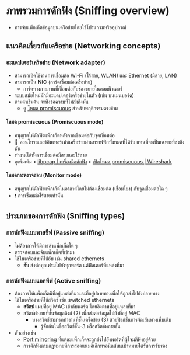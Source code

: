 
# ภาพรวมการดักฟัง (Sniffing overview)

- การจับแพ็กเก็ตข้อมูลบนเครือข่ายโดยใช้โปรแกรมหรืออุปกรณ์

## แนวคิดเกี่ยวกับเครือข่าย (Networking concepts)

### อะแดปเตอร์เครือข่าย (Network adapter)

- สามารถเปิดใช้งานการเชื่อมต่อ Wi-Fi (ไร้สาย, WLAN) และ Ethernet (มีสาย, LAN)
- สามารถเป็น **NIC** (การ์ดเชื่อมต่อเครือข่าย)
  - การ์ดทางกายภาพที่เชื่อมต่อกับช่องขยายในคอมพิวเตอร์
- ระบบสมัยใหม่มักมีอะแดปเตอร์เครือข่ายในตัว (เช่น บนเมนบอร์ด)
- ตามค่าเริ่มต้น จะทิ้งข้อความที่ไม่ส่งถึงมัน
  - ดู [โหมด promiscuous](#promiscuous-mode) สำหรับพฤติกรรมตรงข้าม

#### โหมด promiscuous (Promiscuous mode)

- อนุญาตให้ดักฟังแพ็กเก็ตหลังจากเชื่อมต่อกับจุดเชื่อมต่อ
- 📝 คอนโทรลเลอร์อินเทอร์เฟซเครือข่ายผ่านทราฟฟิกทั้งหมดที่ได้รับ แทนที่จะเป็นเฉพาะที่ส่งถึงมัน
- ทำงานได้ทั้งการเชื่อมต่อมีสายและไร้สาย
- ดูเพิ่มเติม • [libpcap | เครื่องมือดักฟัง](./sniffing-tools.md#libpcap) • [เปิดโหมด promiscuous | Wireshark](./sniffing-tools.md#turning-on-promiscuous-mode)

#### โหมดการตรวจสอบ (Monitor mode)

- อนุญาตให้ดักฟังแพ็กเก็ตในอากาศโดยไม่ต้องเชื่อมต่อ (เชื่อมโยง) กับจุดเชื่อมต่อใด ๆ
- ❗ การเชื่อมต่อไร้สายเท่านั้น

## ประเภทของการดักฟัง (Sniffing types)

### การดักฟังแบบพาสซีฟ (Passive sniffing)

- ไม่ต้องการให้มีการส่งแพ็กเก็ตใด ๆ
- ตรวจสอบและจับแพ็กเก็ตที่เข้ามา
- ใช้ในเครือข่ายที่ใช้ฮับ เช่น shared ethernets
  - **ฮับ** ส่งต่อทุกเฟรมไปยังทุกพอร์ต แต่ฟิลเตอร์ที่แหล่งที่มา

### การดักฟังแบบแอคทีฟ (Active sniffing)

- ต้องการให้แพ็กเก็ตมีที่อยู่แหล่งที่มาและที่อยู่ปลายทางเพื่อให้ถูกส่งไปยังปลายทาง
- ใช้ในเครือข่ายที่ใช้สวิตช์ เช่น switched ethernets
  - **สวิตช์** แมปที่อยู่ MAC เข้ากับพอร์ต โดยอิงตามที่อยู่แหล่งที่มา
  - สวิตช์ทำงานที่ชั้นข้อมูลลิงก์ (2) เพื่อส่งต่อข้อมูลไปยังที่อยู่ MAC
    - บางสวิตช์สามารถทำงานที่ชั้นเครือข่าย (3) ด้วยฟังก์ชันการจัดเส้นทางเพิ่มเติม
      - รู้จักกันในชื่อสวิตช์ชั้น-3 หรือสวิตช์หลายชั้น
- ตัวอย่างเช่น
  - [Port mirroring](#port-mirroring) ที่แต่ละแพ็กเก็ตจะถูกส่งไปยังพอร์ตที่ผู้โจมตีฟังอยู่ด้วย
  - การดักฟังตามกฎหมายที่การสอดแนมอิเล็กทรอนิกส์บนเป้าหมายได้รับการรับรอง
